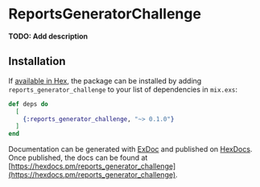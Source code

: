 # ReportsGeneratorChallenge

**TODO: Add description**

## Installation

If [available in Hex](https://hex.pm/docs/publish), the package can be installed
by adding `reports_generator_challenge` to your list of dependencies in `mix.exs`:

```elixir
def deps do
  [
    {:reports_generator_challenge, "~> 0.1.0"}
  ]
end
```

Documentation can be generated with [ExDoc](https://github.com/elixir-lang/ex_doc)
and published on [HexDocs](https://hexdocs.pm). Once published, the docs can
be found at [https://hexdocs.pm/reports_generator_challenge](https://hexdocs.pm/reports_generator_challenge).

